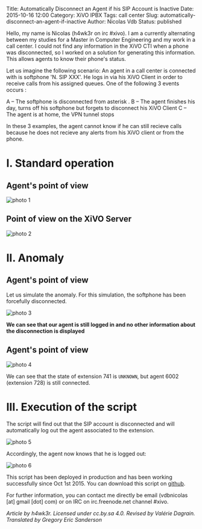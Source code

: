 Title: Automatically Disconnect an Agent if his SIP Account is Inactive
Date: 2015-10-16 12:00
Category: XiVO IPBX
Tags: call center
Slug: automatically-disconnect-an-agent-if-inactive
Author: Nicolas Vdb
Status: published

Hello, my name is Nicolas (h4wk3r on irc #xivo). I am a currently alternating between my studies for
a Master in Computer Engineering and my work in a call center. I could not find any information in
the XiVO CTI when a phone was disconnected, so I worked on a solution for generating this
information. This allows agents to know their phone's status.

Let us imagine the following scenario: An agent in a call center is connected with is softphone 'N.
SIP XXX'. He logs in via his XiVO Client in order to receive calls from his assigned queues. One of
the following 3 events occurs :

A – The softphone is disconnected from asterisk .
B – The agent finishes his day, turns off his softphone but forgets to disconnect his XiVO Client
C – The agent is at home, the VPN tunnel stops

In these 3 examples, the agent cannot know if he can still recieve calls because he does not recieve
any alerts from his XiVO client or from the phone.

I. Standard operation
=====================

Agent's point of view
---------------------------

![photo 1]({filename}/public/agent_disconnect/photo1.png)

Point of view on the XiVO Server
--------------------------------

![photo 2]({filename}/public/agent_disconnect/photo2.png)

II. Anomaly
===========

Agent's point of view
---------------------------

Let us simulate the anomaly. For this simulation, the softphone has been forcefully disconnected.

![photo 3]({filename}/public/agent_disconnect/photo3.png)

**We can see that our agent is still logged in and no other information about the disconnection is
displayed**

Agent's point of view
---------------------------

![photo 4]({filename}/public/agent_disconnect/photo4.png)

We can see that the state of extension 741 is ```UNKNOWN```, but agent 6002 (extension 728) is still
connected.

III. Execution of the script
============================

The script will find out that the SIP account is disconnected and will automatically log out the
agent associated to the extension.

![photo 5]({filename}/public/agent_disconnect/photo5.png)

Accordingly, the agent now knows that he is logged out:

![photo 6]({filename}/public/agent_disconnect/photo6.png)

This script has been deployed in production and has been working successfully since Oct 1st 2015.
You can download this script on [github](https://github.com/h4wk3r/XIVO-Agentoff_if_sipoff).

For further information, you can contact me directly be email (vdbnicolas [at] gmail [dot] com) or
on IRC on irc.freenode.net channel #xivo.

*Article by h4wk3r. Licensed under cc.by.sa 4.0. Revised by Valérie Dagrain. Translated by Gregory Eric Sanderson*
